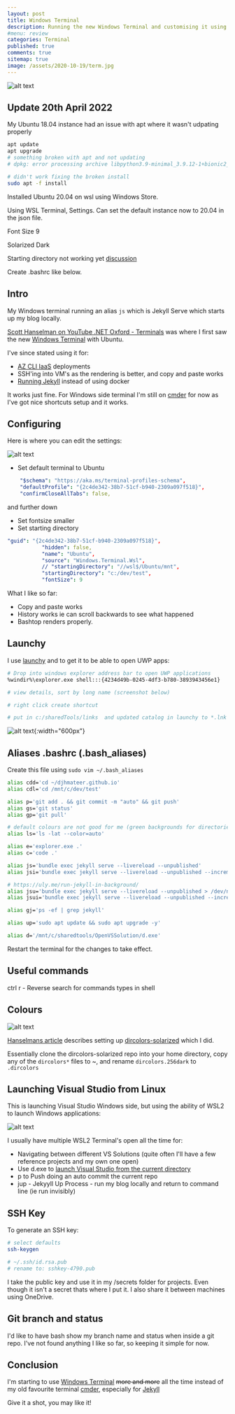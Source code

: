 ```yaml
---
layout: post
title: Windows Terminal 
description: Running the new Windows Terminal and customising it using aliases
#menu: review
categories: Terminal 
published: true 
comments: true     
sitemap: true 
image: /assets/2020-10-19/term.jpg
---
```


<!-- ![alt text](/assets/2020-10-19/term.jpg "terminal screenshot"){:width="600px"} -->
![alt text](/assets/2020-10-19/term.jpg "terminal screenshot")

## Update 20th April 2022

My Ubuntu 18.04 instance had an issue with apt where it wasn't udpating properly

```bash
apt update
apt upgrade
# something broken with apt and not updating
# dpkg: error processing archive libpython3.9-minimal_3.9.12-1+bionic2_amd64.deb

# didn't work fixing the broken install
sudo apt -f install
```

Installed Ubuntu 20.04 on wsl using Windows Store.

Using WSL Terminal, Settings. Can set the default instance now to 20.04 in the json file.

Font Size 9

Solarized Dark

Starting directory not working yet [discussion](https://github.com/microsoft/WSL/issues/6995)

Create .bashrc like below.



## Intro

My Windows terminal running an alias `js` which is Jekyll Serve which starts up my blog locally.

[Scott Hanselman on YouTube .NET Oxford - Terminals](https://www.youtube.com/watch?v=B4VYjxzx2us&feature=emb_logo) was where I first saw the new [Windows Terminal](https://github.com/microsoft/terminal) with Ubuntu.

I've since stated using it for:

- [AZ CLI IaaS](/2020/01/09/Publishing-ASP-NET-Core-3-App-to-Ubuntu) deployments
- SSH'ing into VM's as the rendering is better, and copy and paste works
- [Running Jekyll](/2020/10/20/running-jekyll-on-wsl2) instead of using docker

It works just fine. For Windows side terminal I'm still on [cmder](https://cmder.net/) for now as I've got nice shortcuts setup and it works.

## Configuring

<!-- ![alt text](/assets/2020-10-20/termianl.jpg "Terminal settings"){:width="600px"} -->
Here is where you can edit the settings:

![alt text](/assets/2020-10-19/terminal.jpg "Terminal settings")

- Set default terminal to Ubuntu

```yml
    "$schema": "https://aka.ms/terminal-profiles-schema",
    "defaultProfile": "{2c4de342-38b7-51cf-b940-2309a097f518}",
    "confirmCloseAllTabs": false,
```

 and further down

- Set fontsize smaller
- Set starting directory 

 ```yml
 "guid": "{2c4de342-38b7-51cf-b940-2309a097f518}",
            "hidden": false,
            "name": "Ubuntu",
            "source": "Windows.Terminal.Wsl",
            // "startingDirectory": "//wsl$/Ubuntu/mnt",
            "startingDirectory": "c:/dev/test",
            "fontSize": 9
 ```

 What I like so far:

- Copy and paste works
- History works ie can scroll backwards to see what happened
- Bashtop renders properly.

## Launchy

I use [launchy]() and to get it to be able to open UWP apps:

```bash
# Drop into windows explorer address bar to open UWP applications
%windir%\explorer.exe shell:::{4234d49b-0245-4df3-b780-3893943456e1} 

# view details, sort by long name (screenshot below)

# right click create shortcut

# put in c:/sharedTools/links  and updated catalog in launchy to *.lnk
```

![alt text](/assets/2020-09-13/uwp-apps.jpg "Finding UWP apps"){:width="600px"}

## Aliases .bashrc (.bash_aliases)

Create this file using `sudo vim ~/.bash_aliases`

```bash
alias cdd='cd ~/djhmateer.github.io'
alias cdl='cd /mnt/c/dev/test'

alias p='git add . && git commit -m "auto" && git push'
alias gs='git status'
alias gp='git pull'

# default colours are not good for me (green backgrounds for directories)
alias ls='ls -lat --color=auto'

alias e='explorer.exe .'
alias c='code .'

alias js='bundle exec jekyll serve --livereload --unpublished'
alias jsi='bundle exec jekyll serve --livereload --unpublished --incremental'

# https://uly.me/run-jekyll-in-background/
alias jsu='bundle exec jekyll serve --livereload --unpublished > /dev/null 2>&1 &'
alias jsui='bundle exec jekyll serve --livereload --unpublished --incremental > /dev/null 2>&1 &'

alias gj='ps -ef | grep jekyll'

alias up='sudo apt update && sudo apt upgrade -y'

alias d='/mnt/c/sharedtools/OpenVSSolution/d.exe'
```

Restart the terminal for the changes to take effect.

## Useful commands

ctrl r - Reverse search for commands types in shell

## Colours

![alt text](/assets/2020-10-19/colours.jpg "Great colours!")

[Hanselmans article](https://www.hanselman.com/blog/setting-up-a-shiny-development-environment-within-linux-on-windows-10) describes setting up [dircolors-solarized](https://github.com/seebi/dircolors-solarized) which I did.

Essentially clone the dircolors-solarized repo into your home directory, copy any of the `dircolors*` files to ~, and rename `dircolors.256dark` to `.dircolors`

## Launching Visual Studio from Linux

This is launching Visual Studio Windows side, but using the ability of WSL2 to launch Windows applications:

![alt text](/assets/2020-10-19/vs.jpg "Launch visual studio from linux")

I usually have multiple WSL2 Terminal's open all the time for:

- Navigating between different VS Solutions (quite often I'll have a few reference projects and my own one open)
- Use d.exe to [launch Visual Studio from the current directory](/2018/11/14/Open-visual-studio-from-command-line)
- p to Push doing an auto commit the current repo
- jup - Jekyyll Up Process - run my blog locally and return to command line (ie run invisibly)


## SSH Key

To generate an SSH key:

```bash
# select defaults
ssh-keygen

# ~/.ssh/id.rsa.pub
# rename to: sshkey-4790.pub
```

I take the public key and use it in my /secrets folder for projects. Even though it isn't a secret thats where I put it. I also share it between machines using OneDrive.

## Git branch and status

I'd like to have bash show my branch name and status when inside a git repo. I've not found anything I like so far, so keeping it simple for now.

## Conclusion

I'm starting to use [Windows Terminal](/2020/10/20/running-jekyll-on-wsl2) ~~more and more~~ all the time instead of my old favourite terminal [cmder](/2018/01/30/Cmder-Shell), especially for [Jekyll](/2020/10/20/running-jekyll-on-wsl2)

Give it a shot, you may like it!

